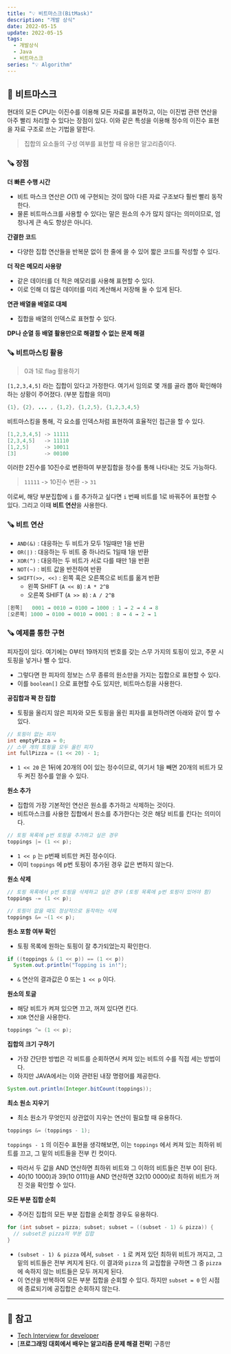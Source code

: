 ```yaml
---
title: "💡 비트마스크(BitMask)"
description: "개발 상식"
date: 2022-05-15
update: 2022-05-15
tags:
  - 개발상식
  - Java
  - 비트마스크
series: "💡 Algorithm"
---
```


## 🧷 비트마스크
현대의 모든 CPU는 이진수를 이용해 모든 자료를 표현하고, 이는 이진법 관련 연산을 아주 빨리 처리할 수 있다는 장점이 있다. 이와 같은 특성을 이용해 정수의 이진수 표현을 자료 구조로 쓰는 기법을 말한다.

> 집합의 요소들의 구성 여부를 표현할 때 유용한 알고리즘이다.

### 🪚 장점
**더 빠른 수행 시간**
- 비트 마스크 연산은 $O(1)$ 에 구현되는 것이 많아 다른 자료 구조보다 훨씬 빨리 동작한다.
- 물론 비트마스크를 사용할 수 있다는 말은 원소의 수가 많지 않다는 의미이므로, 엄청나게 큰 속도 향상은 아니다.

**간결한 코드**
- 다양한 집합 연산들을 반복문 없이 한 줄에 쓸 수 있어 짧은 코드를 작성할 수 있다.

**더 작은 메모리 사용량**
- 같은 데이터를 더 적은 메모리를 사용해 표현할 수 있다.
- 이로 인해 더 많은 데이터를 미리 계산해서 저장해 둘 수 있게 된다.

**연관 배열을 배열로 대체**
- 집합을 배열의 인덱스로 표현할 수 있다.

**DP나 순열 등 배열 활용만으로 해결할 수 없는 문제 해결**

### 🪚 비트마스킹 활용
> 0과 1로 flag 활용하기

`[1,2,3,4,5]` 라는 집합이 있다고 가정한다. 여기서 임의로 몇 개를 골라 뽑아 확인해야 하는 상황이 주어졌다. (부분 집합을 의미)

```java
{1}, {2}, ... , {1,2}, {1,2,5}, {1,2,3,4,5}
```

비트마스킹을 통해, 각 요소를 인덱스처럼 표현하여 효율적인 접근을 할 수 있다.

```java
[1,2,3,4,5] -> 11111
[2,3,4,5]   -> 11110
[1,2,5]     -> 10011
[3]         -> 00100
```
이러한 2진수를 10진수로 변환하여 부분집합을 정수를 통해 나타내는 것도 가능하다.

> `11111` -> 10진수 변환 -> `31`

이로써, 해당 부분집합에 `i` 를 추가하고 싶다면 `i` 번째 비트를 1로 바꿔주어 표현할 수 있다. 그리고 이때 **비트 연산**을 사용한다.

### 🪚 비트 연산
- `AND(&)` : 대응하는 두 비트가 모두 1일때만 1을 반환
- `OR(|)` : 대응하는 두 비트 중 하나라도 1일때 1을 반환
- `XOR(^)` : 대응하는 두 비트가 서로 다를 때만 1을 반환
- `NOT(~)` : 비트 값을 반전하여 반환
- `SHIFT(>>, <<)` : 왼쪽 혹은 오른쪽으로 비트를 옮겨 반환
  - 왼쪽 SHIFT (`A << B`) : `A * 2^B`
  - 오른쪽 SHIFT (`A >> B`) : `A / 2^B`

```java
[왼쪽]   0001 → 0010 → 0100 → 1000 : 1 → 2 → 4 → 8
[오른쪽] 1000 → 0100 → 0010 → 0001 : 8 → 4 → 2 → 1
```

### 🪚 예제를 통한 구현
피자집이 있다. 여기에는 0부터 19까지의 번호를 갖는 스무 가지의 토핑이 있고, 주문 시 토핑을 넣거나 뺄 수 있다.
- 그렇다면 한 피자의 정보는 스무 종류의 원소만을 가지는 집합으로 표현할 수 있다.
- 이를 `boolean[]` 으로 표현할 수도 있지만, 비트마스킹을 사용한다.

**공집합과 꽉 찬 집합**
- 토핑을 올리지 않은 피자와 모든 토핑을 올린 피자를 표현하려면 아래와 같이 할 수 있다.

```java
// 토핑이 없는 피자
int emptyPizza = 0;
// 스무 개의 토핑을 모두 올린 피자
int fullPizza = (1 << 20) - 1;
```
- `1 << 20` 은 1뒤에 20개의 0이 있는 정수이므로, 여기서 1을 빼면 20개의 비트가 모두 켜진 정수를 얻을 수 있다.

**원소 추가**
- 집합의 가장 기본적인 연산은 원소를 추가하고 삭제하는 것이다.
- 비트마스크를 사용한 집합에서 원소를 추가한다는 것은 해당 비트를 킨다는 의미이다.

```java
// 토핑 목록에 p번 토핑을 추가하고 싶은 경우
toppings |= (1 << p);
```
- `1 << p` 는 p번째 비트만 켜진 정수이다.
- 이미 `toppings` 에 p번 토핑이 추가된 경우 값은 변하지 않는다.

**원소 삭제**
```java
// 토핑 목록에서 p번 토핑을 삭제하고 싶은 경우 (토핑 목록에 p번 토핑이 있어야 함)
toppings -= (1 << p);

// 토핑이 없을 때도 정상적으로 동작하는 삭제
toppings &= ~(1 << p);
```

**원소 포함 여부 확인**
- 토핑 목록에 원하는 토핑이 잘 추가되었는지 확인한다.

```java
if ((toppings & (1 << p)) == (1 << p))
  System.out.println("Topping is in!");
```
- `&` 연산의 결과값은 0 또는 `1 << p` 이다.

**원소의 토글**
- 해당 비트가 켜져 있으면 끄고, 꺼져 있다면 킨다.
- `XOR` 연산을 사용한다.

```java
toppings ^= (1 << p);
```

**집합의 크기 구하기**
- 가장 간단한 방법은 각 비트를 순회하면서 켜져 있는 비트의 수를 직접 세는 방법이다.
- 하지만 JAVA에서는 이와 관련된 내장 명령어를 제공한다.

```java
System.out.println(Integer.bitCount(toppings));
```

**최소 원소 지우기**
- 최소 원소가 무엇인지 상관없이 지우는 연산이 필요할 때 유용하다.

```java
toppings &= (toppings - 1);
```

`toppings - 1` 의 이진수 표현을 생각해보면, 이는 `toppings` 에서 켜져 있는 최하위 비트를 끄고, 그 밑의 비트들을 전부 킨 컷이다.
- 따라서 두 값을 AND 연산하면 최하위 비트와 그 이하의 비트들은 전부 0이 된다.
- 40(10 1000)과 39(10 0111)을 AND 연산하면 32(10 0000)로 최하위 비트가 꺼진 것을 확인할 수 있다.

**모든 부분 집합 순회**
- 주어진 집합의 모든 부분 집합을 순회할 경우도 유용하다.

```java
for (int subset = pizza; subset; subset = ((subset - 1) & pizza)) {
  // subset은 pizza의 부분 집합
}
```
- `(subset - 1) & pizza` 에서, `subset - 1` 로 켜져 있던 최하위 비트가 꺼지고, 그 밑의 비트들은 전부 켜지게 된다. 이 결과와 `pizza` 의 교집합을 구하면 그 중 `pizza` 에 속하지 않는 비트들은 모두 꺼지게 된다.
- 이 연산을 반복하여 모든 부분 집합을 순회할 수 있다. 하지만 `subset = 0` 인 시점에 종료되기에 공집합은 순회하지 않는다.

---

## 📕 참고
- [Tech Interview for developer](https://gyoogle.dev/blog)
- [**프로그래밍 대회에서 배우는 알고리즘 문제 해결 전략**] 구종만
